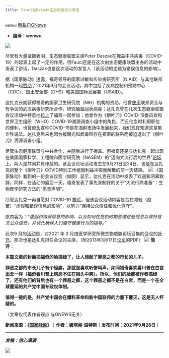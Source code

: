 ```yaml
---
title: Fauci在Daszak主办的会议上发言
---
```

`wenwu` [轉載自GNews](https://gnews.org/zh-hans/1562143/)

- **编译：wenwu**


![](https://assets.gnews.org/wp-content/uploads/2021/09/tempsnip155.png)

尽管有大量证据表明，生态健康联盟主席Peter Daszak在掩盖中共病毒（COVID-19）的起源上起了一定的作用，但Fauci还是在这次由生态健康联盟主办的活动中发表了讲话，Daszak也是这次活动的发言人（该活动的主题为错误信息的影响）。

据《国家脉动》透露，福奇领导的国家过敏和传染病研究所（NIAID）与其他联邦机构一起[赞助](https://www.nationalacademies.org/our-work/towards-a-post-pandemic-world-lessons-from-covid-19-for-now-and-the-future)了2021年9月的会议活动，其中包括了疾病控制和预防中心（CDC）、国土安全部（DHS）和美国国际发展署（USAID）。

达扎克长期获得福奇的国家卫生研究院（NIH）机构的资助，他曾[使用](https://thenationalpulse.com/exclusive/peter-daszak-admits-china-coronavirus-work-funded-by-nih/)联邦资金与有争议的武汉病毒研究所合作，研究蝙蝠冠状病毒；达扎克曾在几次生态健康联盟会议活动中特意地[拉上](https://thenationalpulse.com/exclusive/fauci-daszak-ecohealth-ties/)了福奇一起参加；他曾作为《柳叶刀》COVID-19委员会和世界卫生组织（WHO）COVID-19溯源调查小组中的角色，而且他当时利用职位的便利，也曾[带头](https://thenationalpulse.com/exclusive/who-investigators-ccp-covid-ties/)宣称COVID-19是在海鲜[市场](https://thenationalpulse.com/breaking/patents-articles-show-wuhan-worked-with-live-bats/)中发展起来，我们现在知道这是欺诈性说法。达扎克后来也因为被曝光和武毒所存在紧密的联系而被迫退出了《柳叶刀》溯源调查小组。

尽管生态健康联盟与中共合作，并随后进行了掩盖。但福奇还是与达扎克一起出现在美国国家科学、工程院和医学研究院（NASEM）的”迈向大流行后的世界”[论坛](https://www.nationalacademies.org/event/07-27-2021/moving-past-covid-19-lessons-learned-from-responses-around-the-world#sectionEventMaterials)上，两人是共同并肩作战的。该会议论坛活动发生在9月21日至24日，也是在达扎克的整个《柳叶刀》COVID特别工作组因利益冲突而解散的前一天结束。
![](https://assets.gnews.org/wp-content/uploads/2021/09/unnamed-2021-09-29T091403.466.png)
《国家脉动》看到的一份会议议程（如图）显示，达扎克在活动中发表了欢迎和闭幕致辞。同样，在活动的最后一天，福奇发表了事先录制好的关于“大流行病准备”：生物医学研究方法的“愿景声明”。

尽管达扎克一再自愿对 COVID-19 [撒谎](https://thenationalpulse.com/breaking/patents-articles-show-wuhan-worked-with-live-bats/)，但该会议活动内容是旨在减轻（疫苗）“虚假和错误信息的影响”，以努力“保持公众信任和优化遵守”。

原内容为：*“*虚假和错误信息的影响，以及如何在危机时期管理这些信息以维持官方公众信任，并优化确保人们遵守健康行为的指导。*”*

此次9 月的[活动](https://www.nationalacademies.org/event/07-27-2021/moving-past-covid-19-lessons-learned-from-responses-around-the-world#sectionEventMaterials)是，对2021 年 3 月由医学研究所微生物威胁论坛召集的会议的[补充](https://www.nap.edu/read/26259/chapter/1)，那次也是达扎克担任会议的主席。（附2013年3月17日[论坛](https://www.scribd.com/document/527486729/Fmt-Syndemics-Agenda-Final-3-10-21#download&amp;from_embed)的PDF）
![](https://assets.gnews.org/wp-content/uploads/2021/09/unnamed-2021-09-29T090951.417.png)
**简评：**

**本篇文章的封面把福奇的脸搞绿了，让人想起了罪恶之都的市长的儿子。**

**罪恶之都的市长儿子有个怪癖，那就是喜欢听惨叫声，如同福奇喜欢看川普在白宫出丑一样（福奇看川普上钩忍不住在镜头中笑）。所以，他们的脸都被作者搞绿了，还有他们的背后也有一个罪恶之都，这个罪恶之都不是在白宫，而是一个在全球蔓延的共产党中国专政权体制。**

**值得一提的是，共产党中国会在爆料革命和新中国联邦的力量下覆灭，这是无人怀疑的。**

（文章仅代表作者观点 与GNEWS无关）

**新闻来源：《[国家脉动](https://thenationalpulse.com/exclusive/fauci-sponsors-and-speaks-at-ecohealth-conference/)》｜作者：娜塔丽·温特斯｜发布时间：2021年9月28日｜**

* * *

***发稿：信心满满***

![](https://assets.gnews.org/wp-content/uploads/2021/09/GNEWS_CH.-2.jpeg)
